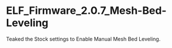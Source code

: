 # ELF_Firmware_2.0.7_Mesh-Bed-Leveling
 Teaked the Stock settings to Enable Manual Mesh Bed Leveling.
